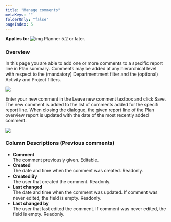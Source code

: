 ```yaml
---
title: "Manage comments"
metaKeys: ""
folderOnly: "false"
pageIndex: 5
---
```


**Applies to:** ![img](https://profitbasedocs.blob.core.windows.net/icons/yes-icon.png) Planner 5.2 or later.

### Overview

In this page you are able to add one or more comments to a specific report line in Plan summary. Comments may be added at any hierarchical level with respect to the (mandatory) Departmentment filter and the (optional) Activity and Project filters.

![](https://profitbasedocs.blob.core.windows.net/enduserhelp/images/ManageComments.JPG)

Enter your new comment in the Leave new comment textbox and click Save. The new comment is added to the list of comments added for the specifi report line.  When closing the dialogue, the given report line of the Plan overview report is updated with the date of the most recently added comment.

![](https://profitbasedocs.blob.core.windows.net/enduserhelp/images/PlanOverviewLastCommented.JPG)

### Column Descriptions (Previous comments)

- **Comment**<br/>
The comment previously given. Editable.
- **Created**<br/>
The date and time when the comment was created. Readonly.
- **Created By**<br/>
The user that created the comment. Readonly.
- **Last changed**<br/>
The date and time when the comment was updated. If comment was never edited, the field is empty. Readonly.
- **Last changed by**<br/>
The user that last edited the comment. If comment was never edited, the field is empty. Readonly.
